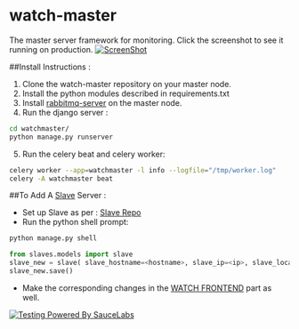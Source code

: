 # watch-master
The master server framework for monitoring. Click the screenshot to see it running on production.
[![ScreenShot](http://i.imgur.com/YTobPJA.png?1)](https://www.youtube.com/watch?v=uIJ7gNlhsYU)

##Install Instructions : 

1. Clone the watch-master repository on your master node.
2. Install the python modules described in requirements.txt
3. Install [rabbitmq-server](https://www.rabbitmq.com/download.html) on the master node.
4. Run the django server : 
```bash
cd watchmaster/
python manage.py runserver
```
5. Run the celery beat and celery worker:
```bash
celery worker --app=watchmaster -l info --logfile="/tmp/worker.log"
celery -A watchmaster beat
```


##To Add A [Slave](https://github.com/oswalpalash/watch-slave) Server : 
* Set up Slave as per : [Slave Repo](https://github.com/oswalpalash/watch-slave)
* Run the python shell prompt:
```bash
python manage.py shell
```
```python
from slaves.models import slave
slave_new = slave( slave_hostname=<hostname>, slave_ip=<ip>, slave_location=<location>)
slave_new.save()
```

* Make the corresponding changes in the [WATCH FRONTEND](https://github.com/oswalpalash/watch-frontend)
 part as well. 

[![Testing Powered By SauceLabs](https://opensource.saucelabs.com/images/opensauce/powered-by-saucelabs-badge-red.png?sanitize=true "Testing Powered By SauceLabs")](https://saucelabs.com)
